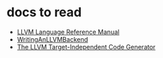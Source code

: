 # docs to read

* [LLVM Language Reference Manual](https://llvm.org/docs/LangRef.html)
* [WritingAnLLVMBackend](https://llvm.org/docs/WritingAnLLVMBackend.html)
* [The LLVM Target-Independent Code Generator](https://llvm.org/docs/CodeGenerator.html)
